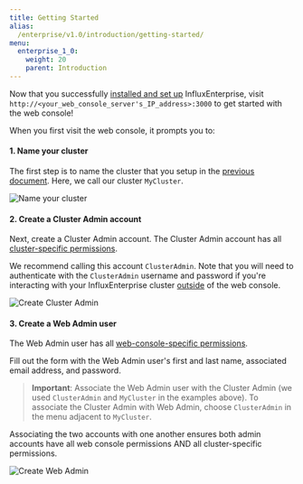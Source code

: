 ```yaml
---
title: Getting Started
alias:
  /enterprise/v1.0/introduction/getting-started/
menu:
  enterprise_1_0:
    weight: 20
    parent: Introduction
---
```


Now that you successfully [installed and set up](/enterprise/v1.0/introduction/installation/) InfluxEnterprise, visit
`http://<your_web_console_server's_IP_address>:3000` to get started with the
web console!

When you first visit the web console, it prompts you to:

#### 1. Name your cluster

The first step is to name the cluster that you setup in the
[previous document](/enterprise/v1.0/introduction/installation/).
Here, we call our cluster `MyCluster`.

![Name your cluster](/img/enterprise/name_cluster_1.png)

#### 2. Create a Cluster Admin account

Next, create a Cluster Admin account.
The Cluster Admin account has all [cluster-specific permissions](/enterprise/v1.0/features/users/#permissions).

We recommend calling this account `ClusterAdmin`.
Note that you will need to authenticate with the `ClusterAdmin` username and
password if you're interacting with your InfluxEnterprise cluster [outside](https://docs.influxdata.com/influxdb/v1.0/tools/) of the
web console.

![Create Cluster Admin](/img/enterprise/create_cluster_admin_1.png)

#### 3. Create a Web Admin user

The Web Admin user has all [web-console-specific permissions](/enterprise/v1.0/features/users/#admin-users).

Fill out the form with the Web Admin user's first and last name, associated email address, and password.

> **Important**:  Associate the Web Admin user with the Cluster Admin (we used `ClusterAdmin` and `MyCluster` in the examples above).
To associate the Cluster Admin with Web Admin, choose `ClusterAdmin` in the menu adjacent to `MyCluster`.
>
Associating the two accounts with one another ensures both admin accounts have all web console permissions AND all cluster-specific
permissions.

![Create Web Admin](/img/enterprise/create_web_admin_1.png)
